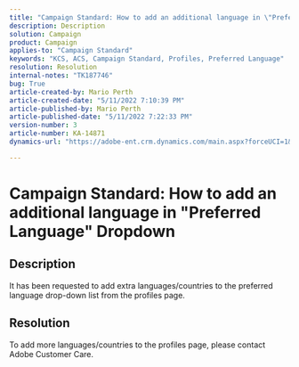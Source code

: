 ```yaml
---
title: "Campaign Standard: How to add an additional language in \"Preferred Language\" Dropdown"
description: Description
solution: Campaign
product: Campaign
applies-to: "Campaign Standard"
keywords: "KCS, ACS, Campaign Standard, Profiles, Preferred Language"
resolution: Resolution
internal-notes: "TK187746"
bug: True
article-created-by: Mario Perth
article-created-date: "5/11/2022 7:10:39 PM"
article-published-by: Mario Perth
article-published-date: "5/11/2022 7:22:33 PM"
version-number: 3
article-number: KA-14871
dynamics-url: "https://adobe-ent.crm.dynamics.com/main.aspx?forceUCI=1&pagetype=entityrecord&etn=knowledgearticle&id=470a3105-5ed1-ec11-a7b5-00224809c556"

---
```

# Campaign Standard: How to add an additional language in "Preferred Language" Dropdown

## Description


It has been requested to add extra languages/countries to the preferred language drop-down list from the profiles page.


## Resolution


To add more languages/countries to the profiles page, please contact Adobe Customer Care.
